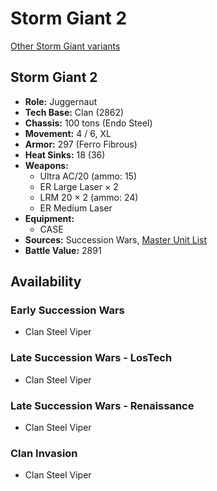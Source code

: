# Storm Giant 2

[Other Storm Giant variants](../storm_giant.md)

## Storm Giant 2
- **Role:** Juggernaut
- **Tech Base:** Clan (2862)
- **Chassis:** 100 tons (Endo Steel)
- **Movement:** 4 / 6, XL
- **Armor:** 297 (Ferro Fibrous)
- **Heat Sinks:** 18 (36)
- **Weapons:**
  - Ultra AC/20 (ammo: 15)
  - ER Large Laser × 2
  - LRM 20 × 2 (ammo: 24)
  - ER Medium Laser
- **Equipment:**
  - CASE
- **Sources:** Succession Wars, [Master Unit List](http://masterunitlist.info/Unit/Details/5145/storm-giant-2)
- **Battle Value:** 2891

## Availability

### Early Succession Wars
- Clan Steel Viper

### Late Succession Wars - LosTech
- Clan Steel Viper

### Late Succession Wars - Renaissance
- Clan Steel Viper

### Clan Invasion
- Clan Steel Viper

